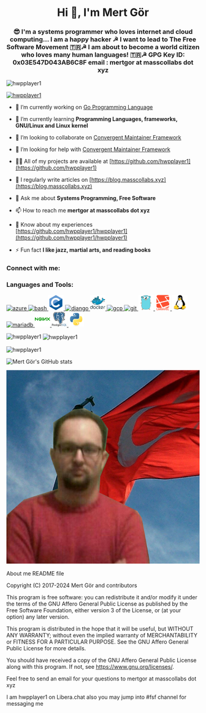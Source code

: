 <h1 align="center">Hi 👋, I'm Mert Gör</h1>
<h3 align="center">😎 I'm a systems programmer who loves internet and cloud computing... I am a happy hacker ☭ I want to lead to The Free Software Movement 🇹🇷☭ I am about to become a world citizen who loves many human languages! 🇹🇷☭ GPG Key ID: 0x03E547D043AB6C8F email : mertgor at masscollabs dot xyz</h3>

<p align="left"> <img src="https://komarev.com/ghpvc/?username=hwpplayer1&label=Profile%20views&color=0e75b6&style=flat" alt="hwpplayer1" /> </p>

<p align="left"> <a href="https://github.com/ryo-ma/github-profile-trophy"><img src="https://github-profile-trophy.vercel.app/?username=hwpplayer1" alt="hwpplayer1" /></a> </p>

- 🔭 I’m currently working on [Go Programming Language](https://github.com/masscollaborationlabs/gokursu)

- 🌱 I’m currently learning **Programming Languages, frameworks, GNU/Linux and Linux kernel**

- 👯 I’m looking to collaborate on [Convergent Maintainer Framework](https://github.com/masscollabs/cmf)

- 🤝 I’m looking for help with [Convergent Maintainer Framework](https://github.com/masscollabs/cmf)

- 👨‍💻 All of my projects are available at [https://github.com/hwpplayer1](https://github.com/hwpplayer1)

- 📝 I regularly write articles on [https://blog.masscollabs.xyz](https://blog.masscollabs.xyz)

- 💬 Ask me about **Systems Programming, Free Software**

- 📫 How to reach me **mertgor at masscollabs dot xyz**

- 📄 Know about my experiences [https://github.com/hwpplayer1/hwpplayer1](https://github.com/hwpplayer1/hwpplayer1)

- ⚡ Fun fact **I like jazz, martial arts, and reading books**

<h3 align="left">Connect with me:</h3>
<p align="left">
</p>

<h3 align="left">Languages and Tools:</h3>
<p align="left"> <a href="https://azure.microsoft.com/en-in/" target="_blank" rel="noreferrer"> <img src="https://www.vectorlogo.zone/logos/microsoft_azure/microsoft_azure-icon.svg" alt="azure" width="40" height="40"/> </a> <a href="https://www.gnu.org/software/bash/" target="_blank" rel="noreferrer"> <img src="https://www.vectorlogo.zone/logos/gnu_bash/gnu_bash-icon.svg" alt="bash" width="40" height="40"/> </a> <a href="https://www.cprogramming.com/" target="_blank" rel="noreferrer"> <img src="https://raw.githubusercontent.com/devicons/devicon/master/icons/c/c-original.svg" alt="c" width="40" height="40"/> </a> <a href="https://www.djangoproject.com/" target="_blank" rel="noreferrer"> <img src="https://cdn.worldvectorlogo.com/logos/django.svg" alt="django" width="40" height="40"/> </a> <a href="https://www.docker.com/" target="_blank" rel="noreferrer"> <img src="https://raw.githubusercontent.com/devicons/devicon/master/icons/docker/docker-original-wordmark.svg" alt="docker" width="40" height="40"/> </a> <a href="https://cloud.google.com" target="_blank" rel="noreferrer"> <img src="https://www.vectorlogo.zone/logos/google_cloud/google_cloud-icon.svg" alt="gcp" width="40" height="40"/> </a> <a href="https://git-scm.com/" target="_blank" rel="noreferrer"> <img src="https://www.vectorlogo.zone/logos/git-scm/git-scm-icon.svg" alt="git" width="40" height="40"/> </a> <a href="https://golang.org" target="_blank" rel="noreferrer"> <img src="https://raw.githubusercontent.com/devicons/devicon/master/icons/go/go-original.svg" alt="go" width="40" height="40"/> </a> <a href="https://laravel.com/" target="_blank" rel="noreferrer"> <img src="https://raw.githubusercontent.com/devicons/devicon/master/icons/laravel/laravel-plain-wordmark.svg" alt="laravel" width="40" height="40"/> </a> <a href="https://www.linux.org/" target="_blank" rel="noreferrer"> <img src="https://raw.githubusercontent.com/devicons/devicon/master/icons/linux/linux-original.svg" alt="linux" width="40" height="40"/> </a> <a href="https://mariadb.org/" target="_blank" rel="noreferrer"> <img src="https://www.vectorlogo.zone/logos/mariadb/mariadb-icon.svg" alt="mariadb" width="40" height="40"/> </a> <a href="https://www.nginx.com" target="_blank" rel="noreferrer"> <img src="https://raw.githubusercontent.com/devicons/devicon/master/icons/nginx/nginx-original.svg" alt="nginx" width="40" height="40"/> </a> <a href="https://www.postgresql.org" target="_blank" rel="noreferrer"> <img src="https://raw.githubusercontent.com/devicons/devicon/master/icons/postgresql/postgresql-original-wordmark.svg" alt="postgresql" width="40" height="40"/> </a> <a href="https://www.python.org" target="_blank" rel="noreferrer"> <img src="https://raw.githubusercontent.com/devicons/devicon/master/icons/python/python-original.svg" alt="python" width="40" height="40"/> </a> </p>

<p><img align="left" src="https://github-readme-stats.vercel.app/api/top-langs?username=hwpplayer1&show_icons=true&locale=en&layout=compact" alt="hwpplayer1" /></p>

<p>&nbsp;<img align="center" src="https://github-readme-stats.vercel.app/api?username=hwpplayer1&show_icons=true&locale=en" alt="hwpplayer1" /></p>

<p><img align="center" src="https://github-readme-streak-stats.herokuapp.com/?user=hwpplayer1&" alt="hwpplayer1" /></p>


![Mert Gör's GitHub stats](https://github-readme-stats.vercel.app/api?username=hwpplayer1&show=reviews,discussions_started,discussions_answered,prs_merged,prs_merged_percentage)


![Mert Gör](trmertgor.png)

About me README file

Copyright (C) 2017-2024 Mert Gör and contributors

This program is free software: you can redistribute it and/or modify
it under the terms of the GNU Affero General Public License as published
by the Free Software Foundation, either version 3 of the License, or
(at your option) any later version.

This program is distributed in the hope that it will be useful,
but WITHOUT ANY WARRANTY; without even the implied warranty of
MERCHANTABILITY or FITNESS FOR A PARTICULAR PURPOSE.  See the
GNU Affero General Public License for more details.

You should have received a copy of the GNU Affero General Public License
along with this program.  If not, see <https://www.gnu.org/licenses/>.

Feel free to send an email for your questions to mertgor at masscollabs dot xyz

I am hwpplayer1 on Libera.chat also you may jump into #fsf channel for messaging me
